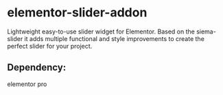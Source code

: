 # elementor-slider-addon

Lightweight easy-to-use slider widget for Elementor. Based on the siema-slider it adds multiple functional and style improvements to create the perfect slider for your project.

## Dependency:
elementor pro
